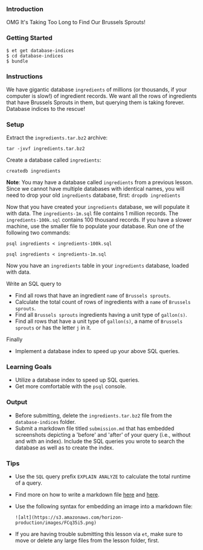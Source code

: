 ### Introduction

OMG It's Taking Too Long to Find Our Brussels Sprouts!

### Getting Started
```no-highlight
$ et get database-indices
$ cd database-indices
$ bundle
```

### Instructions

We have gigantic database `ingredients` of millions (or thousands, if your computer is slow!) of ingredient records. We want all the rows of ingredients that have Brussels Sprouts in them, but querying them is taking forever. Database indices to the rescue!

### Setup

Extract the `ingredients.tar.bz2` archive:

`tar -jxvf ingredients.tar.bz2`

Create a database called `ingredients`:

`createdb ingredients`

**Note**: You may have a database called `ingredients` from a previous lesson. Since we cannot have multiple databases with identical names, you will need to drop your old `ingredients` database, first: `dropdb ingredients`

Now that you have created your `ingredients` database, we will populate it with data. The `ingredients-1m.sql` file contains 1 million records. The `ingredients-100k.sql` contains 100 thousand records. If you have a slower machine, use the smaller file to populate your database. Run one of the following two commands:

`psql ingredients < ingredients-100k.sql`

`psql ingredients < ingredients-1m.sql`

Now you have an `ingredients` table in your `ingredients` database, loaded with data.

Write an SQL query to

* Find all rows that have an ingredient `name` of `Brussels sprouts`.
* Calculate the total count of rows of ingredients with a `name` of `Brussels sprouts`.
* Find all `Brussels sprouts` ingredients having a unit type of `gallon(s)`.
* Find all rows that have a unit type of `gallon(s)`, a name of `Brussels sprouts` or has the letter `j` in it.

Finally
* Implement a database index to speed up your above SQL queries.

### Learning Goals

* Utilize a database index to speed up SQL queries.
* Get more comfortable with the `psql` console.

### Output

* Before submitting, delete the `ingredients.tar.bz2` file from the `database-indices` folder.
* Submit a markdown file titled `submission.md` that has embedded screenshots depicting a 'before' and 'after' of your query (i.e., without and with an index). Include the SQL queries you wrote to search the database as well as to create the index.

### Tips

* Use the `SQL` query prefix `EXPLAIN ANALYZE` to calculate the total runtime of a query.
* Find more on how to write a markdown file [here](https://help.github.com/articles/markdown-basics/) and [here](https://help.github.com/articles/github-flavored-markdown/).
* Use the following syntax for embedding an image into a markdown file:

  ```
  ![alt](https://s3.amazonaws.com/horizon-production/images/FCq35i5.png)
  ```

* If you are having trouble submitting this lesson via `et`, make sure to move
  or delete any large files from the lesson folder, first.
